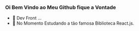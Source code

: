 ### Oi Bem Vindo ao Meu Github fique a Vontade 

- 🔭 Dev Front ...
- 🌱 No Momento Estudando a tão famosa Biblioteca React.js.
